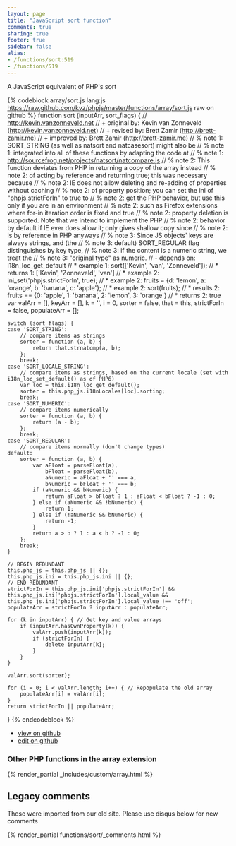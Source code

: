 ```yaml
---
layout: page
title: "JavaScript sort function"
comments: true
sharing: true
footer: true
sidebar: false
alias:
- /functions/sort:519
- /functions/519
---
```

<!-- Generated by Rakefile:build -->
A JavaScript equivalent of PHP's sort

{% codeblock array/sort.js lang:js https://raw.github.com/kvz/phpjs/master/functions/array/sort.js raw on github %}
function sort (inputArr, sort_flags) {
    // http://kevin.vanzonneveld.net
    // +   original by: Kevin van Zonneveld (http://kevin.vanzonneveld.net)
    // +    revised by: Brett Zamir (http://brett-zamir.me)
    // +   improved by: Brett Zamir (http://brett-zamir.me)
    // %        note 1: SORT_STRING (as well as natsort and natcasesort) might also be
    // %        note 1: integrated into all of these functions by adapting the code at
    // %        note 1: http://sourcefrog.net/projects/natsort/natcompare.js
    // %        note 2: This function deviates from PHP in returning a copy of the array instead
    // %        note 2: of acting by reference and returning true; this was necessary because
    // %        note 2: IE does not allow deleting and re-adding of properties without caching
    // %        note 2: of property position; you can set the ini of "phpjs.strictForIn" to true to
    // %        note 2: get the PHP behavior, but use this only if you are in an environment
    // %        note 2: such as Firefox extensions where for-in iteration order is fixed and true
    // %        note 2: property deletion is supported. Note that we intend to implement the PHP
    // %        note 2: behavior by default if IE ever does allow it; only gives shallow copy since
    // %        note 2: is by reference in PHP anyways
    // %        note 3: Since JS objects' keys are always strings, and (the
    // %        note 3: default) SORT_REGULAR flag distinguishes by key type,
    // %        note 3: if the content is a numeric string, we treat the
    // %        note 3: "original type" as numeric.
    // -    depends on: i18n_loc_get_default
    // *     example 1: sort(['Kevin', 'van', 'Zonneveld']);
    // *     returns 1: ['Kevin', 'Zonneveld', 'van']
    // *     example 2: ini_set('phpjs.strictForIn', true);
    // *     example 2: fruits = {d: 'lemon', a: 'orange', b: 'banana', c: 'apple'};
    // *     example 2: sort(fruits);
    // *     results 2: fruits == {0: 'apple', 1: 'banana', 2: 'lemon', 3: 'orange'}
    // *     returns 2: true
    var valArr = [],
        keyArr = [],
        k = '',
        i = 0,
        sorter = false,
        that = this,
        strictForIn = false,
        populateArr = [];

    switch (sort_flags) {
    case 'SORT_STRING':
        // compare items as strings
        sorter = function (a, b) {
            return that.strnatcmp(a, b);
        };
        break;
    case 'SORT_LOCALE_STRING':
        // compare items as strings, based on the current locale (set with  i18n_loc_set_default() as of PHP6)
        var loc = this.i18n_loc_get_default();
        sorter = this.php_js.i18nLocales[loc].sorting;
        break;
    case 'SORT_NUMERIC':
        // compare items numerically
        sorter = function (a, b) {
            return (a - b);
        };
        break;
    case 'SORT_REGULAR':
        // compare items normally (don't change types)
    default:
        sorter = function (a, b) {
            var aFloat = parseFloat(a),
                bFloat = parseFloat(b),
                aNumeric = aFloat + '' === a,
                bNumeric = bFloat + '' === b;
            if (aNumeric && bNumeric) {
                return aFloat > bFloat ? 1 : aFloat < bFloat ? -1 : 0;
            } else if (aNumeric && !bNumeric) {
                return 1;
            } else if (!aNumeric && bNumeric) {
                return -1;
            }
            return a > b ? 1 : a < b ? -1 : 0;
        };
        break;
    }

    // BEGIN REDUNDANT
    this.php_js = this.php_js || {};
    this.php_js.ini = this.php_js.ini || {};
    // END REDUNDANT
    strictForIn = this.php_js.ini['phpjs.strictForIn'] && this.php_js.ini['phpjs.strictForIn'].local_value && this.php_js.ini['phpjs.strictForIn'].local_value !== 'off';
    populateArr = strictForIn ? inputArr : populateArr;

    for (k in inputArr) { // Get key and value arrays
        if (inputArr.hasOwnProperty(k)) {
            valArr.push(inputArr[k]);
            if (strictForIn) {
                delete inputArr[k];
            }
        }
    }

    valArr.sort(sorter);

    for (i = 0; i < valArr.length; i++) { // Repopulate the old array
        populateArr[i] = valArr[i];
    }
    return strictForIn || populateArr;
}
{% endcodeblock %}

 - [view on github](https://github.com/kvz/phpjs/blob/master/functions/array/sort.js)
 - [edit on github](https://github.com/kvz/phpjs/edit/master/functions/array/sort.js)

### Other PHP functions in the array extension
{% render_partial _includes/custom/array.html %}
## Legacy comments
These were imported from our old site. Please use disqus below for new comments
<div style="overflow-y: scroll; max-height: 500px;">
{% render_partial functions/sort/_comments.html %}
</div>
